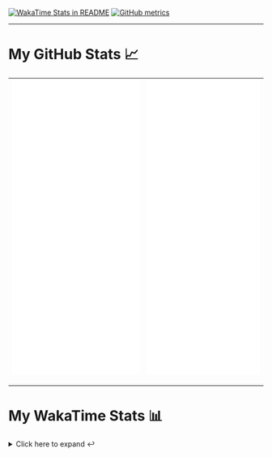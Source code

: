 [![WakaTime Stats in README](https://github.com/LOsioChico/LOsioChico/actions/workflows/waka.yml/badge.svg)](https://github.com/LOsioChico/LOsioChico/actions/workflows/waka.yml) [![GitHub metrics](https://github.com/LOsioChico/LOsioChico/actions/workflows/metrics.yml/badge.svg)](https://github.com/LOsioChico/LOsioChico/actions/workflows/metrics.yml)

---

# My GitHub Stats 📈

| ![](./assets/metrics.svg) | ![](./assets/metrics2.svg) |
| ------------------------- | -------------------------- |

---

# My WakaTime Stats 📊

<details>
<summary>Click here to expand ↩️</summary>
<br>

<!--START_SECTION:waka-->
![Code Time](http://img.shields.io/badge/Code%20Time-1%2C756%20hrs%2054%20mins-blue)

![Lines of code](https://img.shields.io/badge/From%20Hello%20World%20I%27ve%20Written-341.4%20thousand%20lines%20of%20code-blue)

**🐱 My GitHub Data** 

> 📦 552.0 kB Used in GitHub's Storage 
 > 
> 🚫 Not Opted to Hire
 > 
> 📜 18 Public Repositories 
 > 
> 🔑 29 Private Repositories 
 > 
**I'm a Night 🦉** 

```text
🌞 Morning                587 commits         ████░░░░░░░░░░░░░░░░░░░░░   14.69 % 
🌆 Daytime                1220 commits        ████████░░░░░░░░░░░░░░░░░   30.54 % 
🌃 Evening                1339 commits        ████████░░░░░░░░░░░░░░░░░   33.52 % 
🌙 Night                  849 commits         █████░░░░░░░░░░░░░░░░░░░░   21.25 % 
```
📅 **I'm Most Productive on Thursday** 

```text
Monday                   561 commits         ████░░░░░░░░░░░░░░░░░░░░░   14.04 % 
Tuesday                  626 commits         ████░░░░░░░░░░░░░░░░░░░░░   15.67 % 
Wednesday                452 commits         ███░░░░░░░░░░░░░░░░░░░░░░   11.31 % 
Thursday                 727 commits         █████░░░░░░░░░░░░░░░░░░░░   18.20 % 
Friday                   607 commits         ████░░░░░░░░░░░░░░░░░░░░░   15.19 % 
Saturday                 686 commits         ████░░░░░░░░░░░░░░░░░░░░░   17.17 % 
Sunday                   336 commits         ██░░░░░░░░░░░░░░░░░░░░░░░   08.41 % 
```


📊 **This Week I Spent My Time On** 

```text
💬 Programming Languages: 
TypeScript               12 hrs 51 mins      ██████████████░░░░░░░░░░░   55.92 % 
Scala                    5 hrs 26 mins       ██████░░░░░░░░░░░░░░░░░░░   23.69 % 
SQL                      1 hr 44 mins        ██░░░░░░░░░░░░░░░░░░░░░░░   07.60 % 
Other                    1 hr 1 min          █░░░░░░░░░░░░░░░░░░░░░░░░   04.48 % 
HTML                     43 mins             █░░░░░░░░░░░░░░░░░░░░░░░░   03.17 % 
```

**I Mostly Code in TypeScript** 

```text
TypeScript               27 repos            █████████████░░░░░░░░░░░░   52.94 % 
Scala                    5 repos             ██░░░░░░░░░░░░░░░░░░░░░░░   09.80 % 
Python                   3 repos             █░░░░░░░░░░░░░░░░░░░░░░░░   05.88 % 
Java                     2 repos             █░░░░░░░░░░░░░░░░░░░░░░░░   03.92 % 
Astro                    2 repos             █░░░░░░░░░░░░░░░░░░░░░░░░   03.92 % 
```




 Last Updated on 26/09/2024 01:00:06 UTC
<!--END_SECTION:waka-->

## </details>
